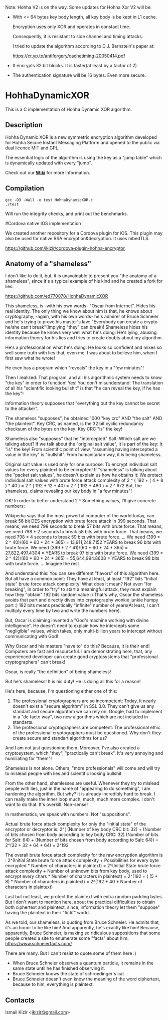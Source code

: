 Note: Hohha V2 is on the way.
Some updates for Hohha Xor V2 will be:

* With <= 64 bytes key body length, all key body is be kept in L1 cache.

  Encryption uses only XOR and operates in constact time.
  
  Consequently, it is resistant to side channel and timing attacks.
  
  I tried to update the algorithm according to D.J. Bernstein's paper at:
  
  https://cr.yp.to/antiforgery/cachetiming-20050414.pdf
  
* It encrypts 32 bit blocks. It is faster(at least by a factor of 2). 

* The authentication signature will be 16 bytes. Even more secure.

# HohhaDynamicXOR

This is a C implementation of Hohha Dynamic XOR algorithm.


## Description

Hohha Dynamic XOR is a new symmetric encryption algorithm developed for Hohha Secure Instant Messaging Platform and opened to the public via dual licence MIT and GPL.

The essential logic of the algorithm is using the key as a "jump table" which is dynamically updated with every "jump".

Check out our **[Wiki]** for more information.


## Compilation

```
gcc -O3 -Wall -o test HohhaDynamicXOR.c
./test
```
Will run the integrity checks, and print out the benchmarks.

#Cordova native IOS implementation

We created another repository for a Cordova plugin for iOS. This plugin may also be used for native RSA encryption&decryption. It uses mbedTLS.

https://github.com/ikizir/cordova-plugin-hohha-encryptor

## Anatomy of a "shameless"

I don't like to do it, but, it is unavoidable to present you "the anatomy of a shameless", since it's a typical example of his kind and he created a fork for lies:

https://github.com/ed770878/HohhaDynamicXOR

This shameless, is -with his own words- "Oscar from Internet". Hides his real identity. 
The only thing we know about him is that, he knows about cryptography, -again, with his own words- he's admirer of Bruce Schneier and he's trying to prove his master's law: "Everybody can create a crypto he/she can't break"(Implying "they" can break)! 
Shameless hides his identity because he knows very well what he's doing: He's lying, abusing information theory for his lies and tries to create doubts about my algorithm.

He's a professional on what he's doing. He looks so confident and mixes so well some truth with lies that, even me, I was about to believe him, when I first saw what he wrote!

He even has a program which "reveals" the key in a "few minutes"!

Then I realized: That program, and all his algorithmic system needs to know "the key" in order to function!
Yes! You don't misunderstand: The translation of all his "scientific looking bullshit" is that "he can reveal the key, if he has the key"!

Information theory supposes that "everything but the key cannot be secret to the attacker".

The shameless "supposes", he obtained 1000 "key crc" AND "the salt" AND "the plaintext".
Key CRC, as named, is the 32 bit cyclic redundancy checksum of the bytes on the key: Key CRC "is" the key! 

Shameless also "supposes" that he "intercepted" Salt: Which salt are we talking about? 
If we talk about the "original salt value", it is part of the key: It "is" the key! 
From scientific point of view, "assuming having intercepted a value in the key" is "bullshit". From humanitarian way, it is being shameless. 

Original salt value is used only for one purpose: To encrypt individual salt values for every plaintext to be encrypted!
If "shameless" is talking about the "packet salt values", he doesn't explain us how he obtains it: 
We protect individual salt values with brute force attack complexity of 2 ^ ( 192 + ( 4 + 8 ) * 40 ) = 2 ^ ( 192 + 12 * 40) = 2 ^ ( 192 + 480 ) = 2 ^ 672 
But, the shameless, claims revealing our key body in "a few minutes"! 

OK! In order to better understand 2 ^ Something values, I'll give concrete numbers:

Wikipedia says that the most powerful computer of the world today, can break 56 bit DES encryption with brute force attack in 399 seconds.
That means, we need 798 seconds to break 57 bits with brute force.
That means, we need 798 * 2 seconds to break 58 bits with brute force.
That means, we need 798 * 4 seconds to break 59 bits with brute force.
...
We need (399 * 2 ^ 40)/(60 * 60 * 24 * 365) = 13,911,248.7152 YEARS to break 96 bits with brute force.
We need (399 * 2 ^ 41)/(60 * 60 * 24 * 365) = 27,822,497.4304 =  YEARS to break 97 bits with brute force.
We need (399 * 2 ^ 42)/(60 * 60 * 24 * 365) = 55,644,994.8608 =  YEARS to break 98 bits with brute force.
... Imagine the rest

And understand this: You can see different "flavors" of this algorithm here. But all have a common point:
They have at least, at least "192" bits "Initial state" brute force attack complexity! 
What does it mean? Not even "for breaking", in order to "try" to start a meaningful attack, they must explain how they "obtain" 192 bits random value :) That's why, Oscar the shameless avoids that part and directly dives into cryptography wonkie junkie humpy part :) 192 bits means practically "infinite" number of years(At least, I can't multiply every time by two and write the numbers here). 

But, Oscar is claiming invented a "God's machine working with divine intelligence". He doesn't need to explain how he intercepts some "negligible" values, which takes, only multi-billion years to intercept without communicating with God! 

Why Oscar and his masters "have to" do this? Because, it is their end! Computers are fast and resourceful. I am demonstrating here, that, any experienced developer can create good cryptosystems that "professional cryptographers" can't break! 

Oscar, is really "the definition" of being shameless!

But he's shameless! It is his duty! He is doing all this for a reason! 

He's here, because, I'm questioning either one of this:

1. The professional cryptographers are so incompetent: Today, it nearly doesn't exist a "secure algorithm" in SSL 3.0. They can't give us any standart and secure algorithm we can rely on. Google, had to implement in a "de facto way", two new algorithms which are not included in standarts.
2. The professional cryptographers are competent: The professional ethic of the professional cryptographers must be questioned. Why don't they create secure and standart algorithms for us?   

And I am not just questioning them. Moreover, I've also created a cryptosystem, which "they", "practically can't break". It's very annoying and humiliating for "them"!  

Shameless is not alone. Others, "more professionals" will come and will try to mislead people with lies and scientific looking bullshit.

From the other hand, shamlesses are useful.
Whenever they try to mislead people with lies, just in the name of "appearing to do something", I am hardening the algorithm.
But why?
It is already incredibly hard to break. 
I can really make the inner loop much, much, much more complex. I don't want to do that. It's overkill. Non-sense! 

In mathematics, we speak with numbers. Not "suppositions".

Actual brute force attack complexity for only the "initial state" of the encryptor or decryptor is:
2^( (Number of key body CRC bit: 32) + (Number of bits chosen from body according to key body CRC: 32)
      (Number of bits for Salt: 64) + (Number of bits chosen from body according to Salt: 64)) =
2^(32 + 32 + 64 + 64) = 2^192 

The overall brute force attack complexity for the raw encryption algorithm is :
2^(Initial State brute force attack complexity + Possibilities for every byte encrypted * Number of characters in plaintext) =
2^(Initial State brute force attack complexity + Number of unknown bits from key body, used to encrypt every chars * Number of characters in plaintext) =
2^(192 + ( (5 * 8) * Number of characters in plaintext) =
2^(192 + 40 *  Number of characters in plaintext)

Last but not least, we protect the plaintext with extra random padding bytes. But I don't want to mention here, about the practical difficulties to obtain both ciphertext and plaintext, since, information theory let them "suppose" having the plaintext in their "fictif" world.

As we told, our shameless, is quoting from Bruce Schneier. He admits that, it's an honor to be like him! And apparently, he's exactly like him! 
Because, apparently, Bruce Schneier, is making so ridiculous suppositions that some people created a site to enumerate some "facts" about him. 
https://www.schneierfacts.com/

There are many. But I can't resist to quote some of them here :)

* When Bruce Schneier observes a quantum particle, it remains in the same state until he has finished observing it.
* Bruce Schneier knows the state of schroedinger's cat
* Bruce Schneier doesn't even know the meaning of the word ciphertext, because to him, everything is plaintext.

## Contacts

Ismail Kizir <[ikizir@gmail.com]>

[wiki]: https://github.com/ikizir/HohhaDynamicXOR/wiki
[ikizir@gmail.com]: mailto:ikizir@gmail.com
[http://ismail-kizir.blogspot.com.tr/]: http://ismail-kizir.blogspot.com.tr/
